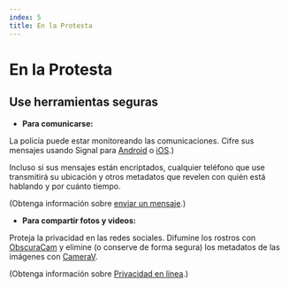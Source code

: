 ```yaml
---
index: 5
title: En la Protesta
---
```

# En la Protesta

## Use herramientas seguras

*   **Para comunicarse:**

La policía puede estar monitoreando las comunicaciones. Cifre sus mensajes usando Signal para [Android](umbrella://tools/messaging/s_signal-for-android.md) o [iOS](umbrella://tools/messaging/s_signal-for-ios.md).)

Incluso si sus mensajes están encriptados, cualquier teléfono que use transmitirá su ubicación y otros metadatos que revelen con quién está hablando y por cuánto tiempo.

(Obtenga información sobre [enviar un mensaje](umbrella://communications/sending-a-message).)

*   **Para compartir fotos y videos:**

Proteja la privacidad en las redes sociales. Difumine los rostros con [ObscuraCam](umbrella://tools/messaging/s_obscuracam.md) y elimine (o conserve de forma segura) los metadatos de las imágenes con [CameraV](https://guardianproject.info/apps/camerav/).

(Obtenga información sobre [Privacidad en línea](umbrella://communications/online-privacy/beginner).)
